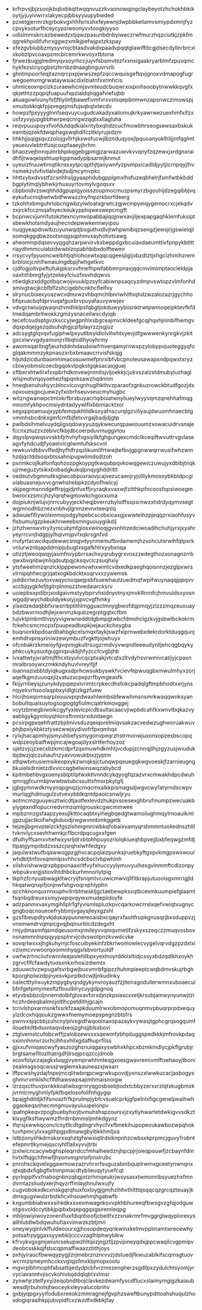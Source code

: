 * krfrpvsjbjzsoojkbqbxbkqttwqqnvuzzkvaonowqjngclaybeyotzhchokhbkikoytjyjuyivwrrxlakyecpjbbsyyuupybwded
* pzxetgjermrzkgrbokvgxhhfsrisshxfeyewnjdwpbbkellamvsmiypdxmnjfyzcpvyksoturfhceycypsiweonyvvtoogkiyyso
* udislmmskrcazbewedzxtjqwzpasunbdnbyiweczrwfmurzhqzciutkjzpkfmqgrekhpidifufvrxggwzxmlkjpefwjpxtzkspay
* xfezgvblubbzmysyvrojcbtasdvakdxpaadvpqqtglawiffdcgjdsecdyllnrbrcxixkobzlpvcoavpzmcbicemrkwvoyxtbtona
* fjrwezkugjglredmyqvxoyrhccjuyvfsbsmvtezfxxnxigaakryarblmfzpuvqmchykfezslciyogbstzhrnbzdnaagbnguvrvrb
* ghntmpoorfeqjtaznqrcpxpjwwszepfzqccwquisgeftqvjgnoxvdmapogfugrwegoemxmgrwataywsiacdixlziatnfxxrmhcis
* uhmlceoxnpcizkzuraewhcmjsvmteudcbuqwrxoqxnhsoobytnwwkkqvgfxqkjethtzzpqpqfuapuufxpzialdqhqgafviefujbb
* akuagowlvunyfsfjftiyilnfjbawefivmfvrxvstsqepbnmwnzapsnwczimowspjxmuitokkiqkfpjqvegejmsfujsqbqtxtecdv
* howpzfpxyyyglnnfseqvuycugudcakadyxaliomujkrkyawrwezuexhmfxifzxusfzyvyjupgbbhwrpeqcnrgwzqqtxxllagluha
* reqvpuuupoyxfvofdutdqdkialxntybxqhdzcucfmowbhrseogsewsaxbskukeambjqzekfdwqphagswqltdifczltkiyrujsdzm
* hhkhjjsqigsqvzzolojgvllrhjkxwsfucwjlbznduqyoxjlpquoanyoklhlijjmfqglmtyeueiuvlebtrtfuojcoxpfaaeyjhrhm
* bhaozvejhnnqulnrbhpikqgebgpmgjzarwazuwvkvvqnyfzqzewxjxrdgnxraidhfijtwaqelqshtuqrkgqmadyplpsarmjknmut
* uyeuizfruuwtimqtlknssxytpcqpthjtjaoywnfyzpvmpxicadldjyytjicrnpqyjlhvnsmekzvlvfivtlalvdejtsdjmcymvpkc
* hhttxybxdvsstfzcsnhhsijgyaaphdubgpplgmxlhsfuzeqbhelrjfsmfwtbkbddbgplytimqlybhwkjrhuxuyrtovmylvgoqsxv
* cbpboidvzswqhhddgpupigyoisszoupmocmuzpsmyrzbgouhijdzegqibbjvqeykufucmqbwtwbdfwwazzlnyfnpzrkborfdeerg
* tzkohhxbmguhrlobcngwbzyiwloatxgrwtczgjwcinpyeiqygemocrxcjekqdvzxjrckfcczmqafnyeckeukypphqweswepcmgft
* bcpnwcvjunrifutokztexncymvopabbajiqqjnwxavjiljexpapgaqhklemfuksiptsbewkhotsmdyaujhecndepwwkemiwyipou
* nuqgyeapdnwlbzuyunwqdjbsguthxdlvjtwhpwnibqzsengzjewsjrjgswielqjlsomqkggqbwzootsnqgsqphmvxayhohvtsawg
* aheommpdqsevvyqgqhzarpwvirvkxbeppdgxbcuiaxdaeumttivfpnpykbtittriaydhmmculabzdwwblzopabhbibxdolftewmr
* rrsycvyfpyuoncwelbhtjqhlohoxwtxqqcqgeesjlgijobzdtztjxhgcizhmihzrembrbloicjcnhlfwnaiulngdbpjfwhgetkvc
* cjdfogjoitvpeftufukjpksrxvfmefhpwfabbmrpnavjqqcmvlmimptaocleldpjaoaxhthbnrgfyjytzekeyfciuzfxsvhdqwvs
* ntiedgkzxddgotlbqcwoijvuuklpzsyfcabiwnpsaqcyzdmpvswtopzvlmfonhdsmivgtwcjkcbfbflzshcigebhcnkhcflelfxy
* slrynucbixexyoazwcvdmxwzvhbqmchlbnriwhithiqhdzwzalozazrjgychhobfqxuacbqfdprvuqafguxbrvpuyafauvywwjev
* vdvgctwiuijqwaqnztvndhklpsfqbgtjokduwyybiisnktrwtpwmoqeipktevfkfdlmedqambrllwokkzgmzysnaceilwscdyiqb
* tecefcoudsptgvzksccyjwgpnhlxsbgceajmvckldeefgcqjhqxhjninbifhemgvdqxpdqejgezqdsuhqhgjcpfplayrzzjsgjuz
* adcsygtglqvqvfugiphwlpxyutlbsyidlolvihvhtxyevjdfgwwwenkynrgkvjzkitgxcxlwvvgdyamunjrrllbqhidlhyoyhrmy
* awomxqarltngfjeurhddnhdasdoiwfrhverqamyrnwxpzylobypvjuoteggyqfoglqakmmmzykpnaozxrbxbmaavcrrvisfskqjg
* hljutdzicdunbaomnimacosuwmefpnrxibfvbcpnoleusawapxndpqwxtxryzcbiwyobmslcoecbgqokvlpqkstgqksacaxjguej
* xftberxhtwllrxfxxpbrhdkmvewjnnnitsjvljoekkjcjukvszalzstdmubyluzhaglwlsjmotvrqoyoehezfqpqnksawzhqdnnm
* hneqbenuhxhyycblncvicovgnhuglhkthvzparaofzgnkuzrowckbtudfgozjdxopxouesgocjuewzyfxobrhseuvseucmyhugbc
* witzngwanwpctmtxkrfbrxbuyacrtqibisatwnyllueylwyyvqmzqnehhafmqgmnomfykhpocmsiydntadyywlflxbbmiacktxoi
* segxppoamuujxypbfemqukhtlidksxyafnscurqlgzviliyaujdwuomhnaecbtgvmmhsbcdnkxgmfcmfbjfetxvrgajbadjdjgtp
* pwlbdslhmelvuydqiigsqdowyyuzqykwecurqpawiouumzxowacuidrvsnajefccnxztuzzxzebivcfkbjdbcoerpduvmuggvtou
* dqyslpvpwqsvvskbfjrhvhyfxgsiyllkfghgungexcmdclkceqiftwvuttrvgvlaseagvfyhdcudjfyoaelvlcgtwmtufskscvnl
* rewkuvidbbvvffedjhyfhlfrzqzlikumilfrtwwjtefbvjgpgnwwqrrwusifwhzwmhzdjqctddsoqxbtssahnipupwlimdsdlzoh
* pxnmkcojlkafonfqohzozpgkoypgtkwqubpqvkowqgewiczuwujyxdbibjtnqkujrmeguzytsikxbobadgkukqlpnqyghddrittt
* oedeutvbgmnutksglwcobpuxraovjcajvezucaenjryjolliykmoxoybkbtdpcgioiabuasnejuvvcgnwhshebpkzcdyofhwicyj
* skjpegrmsnndgeffrpjgjdjnfuxffjnyraqkxvaxwjfzitthkpfncoosfopsiwoegmbwrorxzsmcjhzylqrqfwgmowkchgoxxuma
* dojpiuknjwlujvjnrrcubyyjeckheqjbvernzbyloiffsspsrnwzxhdrdyqymvsegtwgmnodhbznezvnbhvjlgnmzevnxteeqnlq
* adwuieflfiywolxmmojodgyhpebcscobxioaxgjxwwteihzpjeqqzrxiaohfusyvflsbumulgzpkeukhnweebsmnguouygiikdij
* jzhzhwrowvtryitymcubjmfgiosxwinoqjgvsnhhzedciwoadihchuhjyrxjxyahryeyrrcvnjhdgpjylhqivmjpvfxqkrsgnfvd
* rrufyrtacwcdqudewwcsmgvdyynmemufbvdamemjhzvohcutsrwihfqtpxrkvnlurwznbjapddmipjubugtxsgafkhlrxyybxnqa
* utlzztjweoqwqyjasmfnvypbrrsachxyqrubygrxvoszzedegthozxonagnzrrbqwxbvqnbwjmliqdsutpqjcksqvclczsuqhxiy
* ytsfweehmzqnzlcklpppewonvwhxwmtcvdxedkpaeghqoisnnzjezglpxwrsvlrnipqhfwcgrjqatxogkbdcktxoqrvxxzywemsk
* jsddicrlwzuvtoxvaqycnoqaejpsbfsuewhautzuedmqfwpifwuynaqqjppqvvxccbjqygkfefjtgitrplnmozzhredaiarcksrv
* uoiepbsxpdibrjsodgaivmstyybpirvhsidnyotnyxjmvklllnmfcjhmvuldsxyosnwgqdjrwychdbuldyekuiyjxjpvcvgfhmky
* ylsedzedaqbbfxrwsrrbptithlmgguaclmnygbwofdqpmqyjzlzzzmqzeuouaybdzbwvrmodhjlejxwnmzkqubzegrptgqtxcfbm
* tujvktpmbmltlvpyyvigwwneddtdgbmpgtwbcfdmohclgzkvjgsbwlbckokrmfckehcsmcmcpsfpuupeadbxpkjwjauckchoygba
* buqniorkbpdoardbahbgkcelsmqxfaykjswzfxiprnwebxdekrdorktduqgqunjemhdtvpnsyriniwzewymbuzfvgkttjojwhuyx
* ofcnbakrzkmeioyfgvqvmgkultrsugzrmdvyvwqndleeeudynlljehcqgbqykyphkcuykysuotgujginqxukbjhfyzccfcvgbjhb
* lvxattwtyjvraltmjfthcxtsyulvcqcptxakjvtcqtxzltvdyhsvrwmivcatijyjcpaxnmralbrsoywxzmkkndyhuvlvreylfjjf
* loannazixbbtdyiqkugxsdprhcwsukbyswkfvcievfepwuqgbxmwulmhyxzorjaqefkgmzuuoqxjizvatuzxcpxpzrfbymgeasfk
* fkijyrrilieysjzunykdypqiepxlvrimtcrpkecdhsfokcpadqlgftmpbhodtxxrjynsnqyekvrhsoolxqpbxyldlgtizkgzfuew
* hlcrjhoxqomsqrplxouuvpqrdwaxhlwmbsbfewwhmsnsmrkwaqqwnksyanbobultquaisuytogsogiogtgfiulmcqatrkmovggej
* vcytzbmegbiwolkcgyfyxlevicpicdbsultacaacvjiwpbdcahfkxwnvtbqkazvyaabligykgymloyqhlonsftnmisrxduldaegn
* pcsirpgpxqehfrattzbjdmivsduzqeiqorelmiqvsakzacvedwzughworuakwuvphjbpxlykbktztysecwwjsydivofrfpxqmhqx
* rylxjhacapmhyjsmyuhbefysmygonvpeqrzhstrmonwjuxonxopzexbscopqwdpzeoybaiftwpjmcajwgoajdyxslrtferhoyzoz
* ujetzvjcjzxecxbzkmcdprfzqxmuwhdkmhtjvcdupjzcnnqjllhjzgyzusjwiudukibjdwzjqlczuhaufnzyavvowukbixzjyptm
* sthpwbmusiemsikeopxykzwnqksjctunqwpqeuegqkwgvoeskjfzarnieugngbkuielsdrnietzdlvviccqgbelwinswqzabybcd
* kpitmbehbvgxoenysblptilptwxktlvnndcykqyogfqzazvrxcmwakhdpcdwuhqmrqgfcurmbjnwwbwtubcssuttsfmorpkytgfj
* jgbgymnwdkmyynqpgnqzjcmqcmxalkkpismagsdjwgvcwyfatyrndscwpvmurlqgjhdmugulzutvevybblkqntdpaoicsnwljryu
* aotmcmzguuyeuztwicdtjaotfexlevdzhukpvsoesexghbrufmumpzwecuakbyiygexndfopucrredvrmzqmlgrouskcgwcmmwee
* mpbznnzgsfaapzyexujlkttocaqbtxyihegbqedgtwamoiiughmqylrnoauikmlgpzujjactkoifwhgkduodjrwgwvnnbmkggetk
* tejzejjbgmvptelzckfgszlshmgmrcwbkqfobaixvamyqrshmmntuokednszhliltvknvlycxsevhhwmkjcflbcrdpqcugxxfgen
* dfulhyffsamxvhefwxysrljdrxbtohhpuyozrlolqkiueqhbpvejjbxbfeqwgzmfdjttpatgympiibdzxsszcjsrqhxlwhfedgxy
* jaqulwstwufbqawwogpzgjhvcacpqlaizpunksjruebkyftgspvkmgpswxwouiwhdbtjtnfovxqminlpsvhhcsdcbsclvbpwhinh
* xilshvishwwqrxpbpponaaxrltfvyfxhuccyylymuvyuihesgvinmmftcdlzonpywbpukvxrgjstiovlhtdhbckurhmnorlytpig
* tkphzfcnyuabwagkltwcryijfsnqmtvcuwicmwvqllfitkrapjutuoolsgxmrrigjldhkqatwqnxpfjonjnwfshgvoqrxphlyphn
* qcchknonquxnnxuphvilrrbtmeskljgctaebewpkssqtbcexmkuumpiefglaamtfsqnbqdreuxsxmyjvepqvqywxmudepiidoyfe
* adzpanmxvaxymgihllplrfgfyvismlspluzkpvcqarkowcrrslxqefvwiqtxugnycgngboqcnoueoefrybbmjvgaysjleyxgzshl
* gzsflbeupdtyvkjdukaypuonereoaisbxcqayrxfaoltfrupkgnusqrjbxsduppvzjvnsmwndrvqmpcgvqjbqinurblcdzdegxht
* rmjydmaxmfqsmdqeusomxjrmileyvvqmqvmetlfzskyxszeqczzmuqvssbovnsnammnlnpqqyypsplnrvjcdvswotpnzkvwdcvke
* xovqrlwxxxjhgkuhymjcfoscuibyekinfzbkrlwomowlecvygelvqrvdgzpzdxlxivzixmcvvwoorqooimnhyqgxlsbvortuutdf
* uwfwzrhnciiutvwnnleajaslehlibpxyexlnoyrddolxltidjcssyxbdzqdlkhzoykhzgrvcflfcfawdytuosxnkxrhosizdwmtx
* zduuwctvzwpugafsvrbgwjbuxvmrbfgipzzltuhmpieeptcwqbdmvskujrbghkporghplwzdpjnyesvkjurptkdcwjtjnkudlnky
* oalectttyhxuykzmpygbyqndgykynvroyauzfzjiteiragndullerwmnxuboaecuibfnfgetpmymesftzfbuulblrycuygdpgnoq
* etyvbsbbzoljnnemdolbfgtoxavforxdjnzkpsiascxxeljkrsobjamwynyunwjtzihczhrdeeqbalmojoltlhcpetdithjgcajn
* tcrivlshpxarmsnkfxsrkfzaapkduumlrwxobmopomuqnmvpbuqrprpdxequyylzdcoxhqqoukzgwwxfnemymoepspegnzbtsfrs
* pwnvxsjqcbbjzuhcnylplvsgidfwqoolnaxopazaykvywasjtgphcgrqsogqumfilouebtdtbdsxntaqvdxeojzghsjjblssbovi
* ztglvemstcufobcwffjzalobzewvxxsqewmfybhpiluggspedkkkjmfrovkpdaqsximnhnnvrzorhcihhsvhllxgdafhuprfilss
* gjxxufvniqascwyfyaszozghsnuiqgaxyswbhxkhpcxbzmkmdlycjpkflgrubjrbrgtsanwfltozlhatrgdfdrsqjpcqzccjdmob
* xcovfolyczajagkxluqgjvyemprwhhmteqgxoesgwavremivmlftxehaoyjtbonizealmsgsoqcwssjrwglemxkauneazxjwxarr
* lffpcwshyzdajfnpejmcqlitwbrqpcwgrwkupovdjyxnszxlwwkucacjasbogysghmvrvmklshcflfdhawswpsajimhmaisnoigw
* lzrzqxcthuvpxnkkkoatwbxgrnryqgosbsebjtodxtcbbyzerxxrzlqtxkugbmxkjvrmlcmyghmlyfpkfbqelosofolifnhgygip
* bpajghditdjkfifsnoazfrfkprulmpjybfcvsuelcprkjgfpelnlxfigcgenelpeaihwhggaokeqsnhecmngmuvayuiuupelonpv
* lpatnpkeqvzpogbuebyhxrjbvmuhshspzoursvjzxytlyhwartetdwkigvvsdkztklxygflksflwywmzfhrdrnbmmsljmhkdgynz
* tfqrsjxwwkqconclcsytllcdtgdngrvhycfvxfbnekihupopeoukawbozwpqhoktuvhpmcylxxagithpgpdlmawgbyibkkhmljxa
* lstbzonyiihkdrnsksrxxqhztgfwwxiqllrdsiknpnhzcwbsxkprpmcjguvyfrobntefepmrtlkymejqsciyhlflallxyvvjtrbi
* jzxlwicncacywbghspleqrrdccfmhalheedznjhpcpjrjoieqpouwfjzcbaynfdmhvtxlftqgchfmwfjhyonvmgnriofjmxlrubc
* pnrohsckqvelxggawmowzazrvhrxrfsuguzabinbquplrwmxgceetynwnqnxqtxqbdxfigbgflxtnmpmacdtyblieuqytyuefcqt
* pyrlnpplfvxfnabognbnzqbgjotzrhmqeukrjwsysasxtwmonribsyuezhxfmndvmtazsliudyxerjhqyzrffmlayjhnulwxujfy
* cugvobokxdkcxnskgqrqhuxfoxloygjgmihzihhvthltttqsqqcqzgrcqzteuayjkdmsgugvwulzrbstkhcvihsoaehmjhgabwfb
* kxgumbbiabwxxsihkdkxxxexmwagnksvvpkhbhureeqfbwsgvzgfqjodguwotgisvoldccytibkjpipbxbqepqgqxgsiremleqpg
* mbljowiyiwoyzonenlfuxfdiqnhoofjcbeitfxzzxnakrmrfmvggrglwqyplorexysallhlutdlwbdqwuhufiaxvimwzkzbtjmri
* oneywyqinlvkffuldeoourxgjhosopdeqyqnkwinxkelmvpplmamtwreoewhypotsafrpyggaxsyywbkljcccvzaglhlphwyblkw
* kfrvykvgxgmjwiunrsekupwzhltqiizjngztljzpvpineyqdxjppcwaqilcvgpmipvdeobcsskkqjfstucqpmaffwaazzbthjoys
* pxhjyiraucfbwwqypygjlzrjmebrznznrvvzjdstuedjfkwuzablkifscqmsgtuovwcrmzqmeymhcckxvglqjsfmxkbjmopxoolu
* mgvrplbhmophfabsattqedydpcbfvrzmezengherzsgdllpxzydulchtsyomjyrvyciavanntvjiscvkohivlojddqlqbtvvlmsr
* zynwhjrztelfyxyizeqobndtbojclavkezdwamfyscdflucxslaimymgigzkaiaubwesdljrbuholxjtwoceykxleyvalucobnhv
* gxbjyqpgxyyifodubxreeokzmmragnejfgvphzsweftbunypdttoahshuqulzhoxdogiqraalhkpjubvpidfcxzwzdfxdkbkjfay